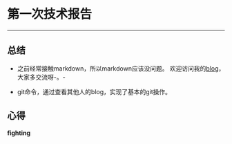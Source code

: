 # 第一次技术报告

---

## 总结
- 之前经常接触markdown，所以markdown应该没问题。
欢迎访问我的[blog](http://blog.csdn.net/qq_36285879)，大家多交流呀-。-

- git命令，通过查看其他人的blog，实现了基本的git操作。

## 心得

**fighting**
